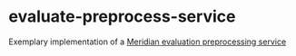 # evaluate-preprocess-service
Exemplary implementation of a [Meridian evaluation preprocessing service](https://pl-strflt.notion.site/Meridian-Design-Doc-05-IE-smart-contract-e74b414cc28447e795b6eec249a4a06a?pvs=4)
